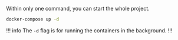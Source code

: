 Within only one command, you can start the whole project.

```bash
docker-compose up -d
```

!!! info
The `-d` flag is for running the containers in the background.
!!!
